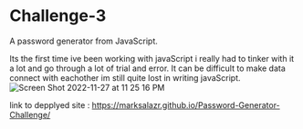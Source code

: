 # Challenge-3
A password generator from JavaScript.

Its the first time ive been working with javaScript i really had to tinker with it a lot and go through a lot of trial and error.
It can be difficult to make data connect with eachother im still quite lost in writing javaScript.
![Screen Shot 2022-11-27 at 11 25 16 PM](https://user-images.githubusercontent.com/105082689/204208380-65ef751b-c880-4474-bf88-d1ebea859486.png)

link to depplyed site : https://marksalazr.github.io/Password-Generator-Challenge/
